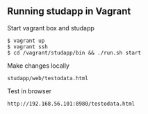 ## Running studapp in Vagrant

Start vagrant box and studapp

```shell
$ vagrant up
$ vagrant ssh
$ cd /vagrant/studapp/bin && ./run.sh start
```

Make changes locally

    studapp/web/testodata.html

Test in browser

    http://192.168.56.101:8980/testodata.html